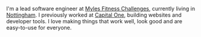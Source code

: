 I'm a lead software engineer at [Myles Fitness Challenges](https://www.myleschallenges.com/), currently living in [Nottingham](https://www.google.com/maps/place/Nottingham). I previously worked at [Capital One](https://capitalone.co.uk/), building websites and developer tools. I love making things that work well, look good and are easy-to-use for everyone.
